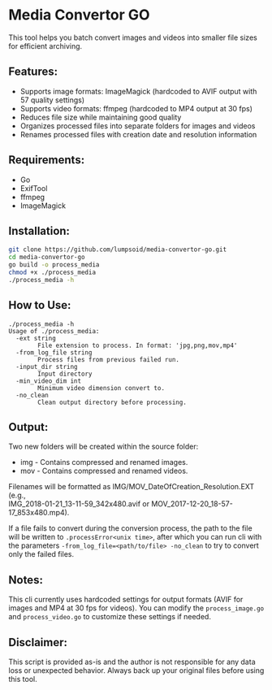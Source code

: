 # Media Convertor GO

This tool helps you batch convert images and videos into smaller file sizes for efficient archiving.

## Features:

- Supports image formats: ImageMagick (hardcoded to AVIF output with 57 quality settings)
- Supports video formats: ffmpeg (hardcoded to MP4 output at 30 fps)
- Reduces file size while maintaining good quality
- Organizes processed files into separate folders for images and videos
- Renames processed files with creation date and resolution information

## Requirements:

- Go
- ExifTool
- ffmpeg
- ImageMagick

## Installation:

```sh
git clone https://github.com/lumpsoid/media-convertor-go.git
cd media-convertor-go
go build -o process_media
chmod +x ./process_media
./process_media -h
```

## How to Use:

```
./process_media -h
Usage of ./process_media:
  -ext string
    	File extension to process. In format: 'jpg,png,mov,mp4'
  -from_log_file string
    	Process files from previous failed run.
  -input_dir string
    	Input directory
  -min_video_dim int
    	Minimum video dimension convert to.
  -no_clean
    	Clean output directory before processing.
```

## Output:

Two new folders will be created within the source folder:
  - img - Contains compressed and renamed images.
  - mov - Contains compressed and renamed videos.

Filenames will be formatted as IMG/MOV_DateOfCreation_Resolution.EXT (e.g., 	
IMG_2018-01-21_13-11-59_342x480.avif or MOV_2017-12-20_18-57-17_853x480.mp4).

If a file fails to convert during the conversion process, the path to the file will be written to `.processError<unix time>`, after which you can run cli with the parameters `-from_log_file=<path/to/file> -no_clean` to try to convert only the failed files.

## Notes:

This cli currently uses hardcoded settings for output formats (AVIF for images and MP4 at 30 fps for videos). You can modify the `process_image.go` and `process_video.go` to customize these settings if needed.

## Disclaimer:

This script is provided as-is and the author is not responsible for any data loss or unexpected behavior. Always back up your original files before using this tool.
